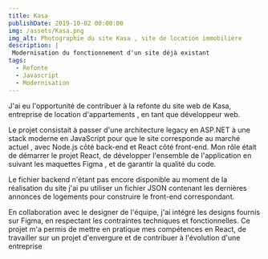 ```yaml
---
title: Kasa
publishDate: 2019-10-02 00:00:00
img: /assets/Kasa.png
img_alt: Photographie du site Kasa , site de location immobilière 
description: |
 Modernisation du fonctionnement d'un site déjà existant 
tags:
  - Refonte
  - Javascript
  - Modernisation 
---
```



J'ai eu l'opportunité de contribuer à la refonte du site web de Kasa, entreprise de location d'appartements , en tant que développeur web. 

Le projet consistait à passer d'une architecture legacy en ASP.NET à une stack moderne en JavaScript pour que le site corresponde au marché actuel , avec Node.js côté back-end et React côté front-end. 
Mon rôle était de démarrer le projet React, de développer l'ensemble de l'application en suivant les maquettes Figma , et de garantir la qualité du code. 

Le fichier backend n'étant pas encore disponible au moment de la réalisation du site j'ai pu utiliser un fichier JSON contenant les dernières annonces de logements pour construire le front-end correspondant.

 En collaboration avec le designer de l'équipe, j'ai intégré les designs fournis sur Figma, en respectant les contraintes techniques et fonctionnelles. Ce projet m'a permis de mettre en pratique mes compétences en React, de travailler sur un projet d'envergure et de contribuer à l'évolution d'une entreprise 

